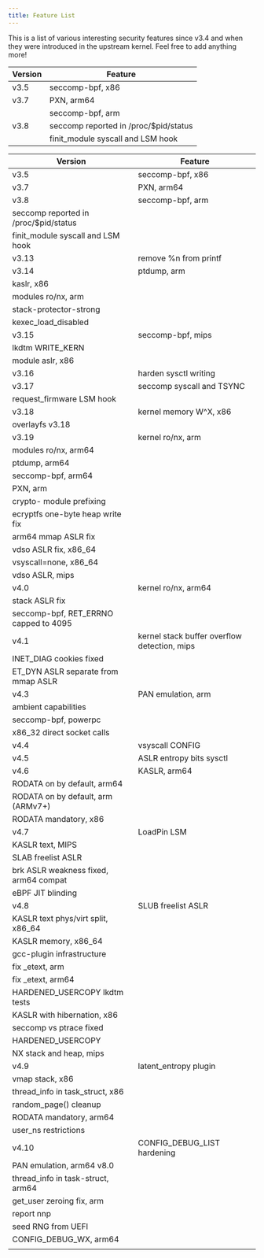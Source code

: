 ```yaml
---
title: Feature List
---
```


This is a list of various interesting security features since v3.4 and
when they were introduced in the upstream kernel. Feel free to add
anything more!

<table>
 <thead>
  <tr>
   <th>Version</th>
   <th>Feature</th>
  </tr>
 </thead>
 <tbody>
  <tr>
   <td>v3.5</td>
   <td>seccomp-bpf, x86</td>
  </tr>
  <tr>
   <td>v3.7</td>
   <td>PXN, arm64</td>
  </tr>
  <tr>
   <td rowspan=3>v3.8</td>
   <td>seccomp-bpf, arm</td>
  </tr>
  <tr>
   <td>seccomp reported in /proc/$pid/status</td>
  </tr>
  <tr>
   <td>finit_module syscall and LSM hook</td>
  </tr>
 </tbody>
</table>


| Version                                | Feature                                      |
| -------------------------------------- | -------------------------------------------- |
| v3.5                                   | seccomp-bpf, x86                             |
| v3.7                                   | PXN, arm64                                   |
| v3.8                                   | seccomp-bpf, arm                             |
| seccomp reported in /proc/$pid/status  |                                              |
| finit_module syscall and LSM hook     |                                              |
| v3.13                                  | remove %n from printf                        |
| v3.14                                  | ptdump, arm                                  |
| kaslr, x86                             |                                              |
| modules ro/nx, arm                     |                                              |
| stack-protector-strong                 |                                              |
| kexec_load_disabled                  |                                              |
| v3.15                                  | seccomp-bpf, mips                            |
| lkdtm WRITE_KERN                      |                                              |
| module aslr, x86                       |                                              |
| v3.16                                  | harden sysctl writing                        |
| v3.17                                  | seccomp syscall and TSYNC                    |
| request_firmware LSM hook             |                                              |
| v3.18                                  | kernel memory W^X, x86                       |
| overlayfs v3.18                        |                                              |
| v3.19                                  | kernel ro/nx, arm                            |
| modules ro/nx, arm64                   |                                              |
| ptdump, arm64                          |                                              |
| seccomp-bpf, arm64                     |                                              |
| PXN, arm                               |                                              |
| crypto- module prefixing               |                                              |
| ecryptfs one-byte heap write fix       |                                              |
| arm64 mmap ASLR fix                    |                                              |
| vdso ASLR fix, x86_64                 |                                              |
| vsyscall=none, x86_64                 |                                              |
| vdso ASLR, mips                        |                                              |
| v4.0                                   | kernel ro/nx, arm64                          |
| stack ASLR fix                         |                                              |
| seccomp-bpf, RET_ERRNO capped to 4095 |                                              |
| v4.1                                   | kernel stack buffer overflow detection, mips |
| INET_DIAG cookies fixed               |                                              |
| ET_DYN ASLR separate from mmap ASLR   |                                              |
| v4.3                                   | PAN emulation, arm                           |
| ambient capabilities                   |                                              |
| seccomp-bpf, powerpc                   |                                              |
| x86_32 direct socket calls            |                                              |
| v4.4                                   | vsyscall CONFIG                              |
| v4.5                                   | ASLR entropy bits sysctl                     |
| v4.6                                   | KASLR, arm64                                 |
| RODATA on by default, arm64            |                                              |
| RODATA on by default, arm (ARMv7+)     |                                              |
| RODATA mandatory, x86                  |                                              |
| v4.7                                   | LoadPin LSM                                  |
| KASLR text, MIPS                       |                                              |
| SLAB freelist ASLR                     |                                              |
| brk ASLR weakness fixed, arm64 compat  |                                              |
| eBPF JIT blinding                      |                                              |
| v4.8                                   | SLUB freelist ASLR                           |
| KASLR text phys/virt split, x86_64    |                                              |
| KASLR memory, x86_64                  |                                              |
| gcc-plugin infrastructure              |                                              |
| fix _etext, arm                       |                                              |
| fix _etext, arm64                     |                                              |
| HARDENED_USERCOPY lkdtm tests         |                                              |
| KASLR with hibernation, x86            |                                              |
| seccomp vs ptrace fixed                |                                              |
| HARDENED_USERCOPY                     |                                              |
| NX stack and heap, mips                |                                              |
| v4.9                                   | latent_entropy plugin                       |
| vmap stack, x86                        |                                              |
| thread_info in task_struct, x86      |                                              |
| random_page() cleanup                 |                                              |
| RODATA mandatory, arm64                |                                              |
| user_ns restrictions                  |                                              |
| v4.10                                  | CONFIG_DEBUG_LIST hardening                |
| PAN emulation, arm64 v8.0              |                                              |
| thread_info in task-struct, arm64     |                                              |
| get_user zeroing fix, arm             |                                              |
| report nnp                             |                                              |
| seed RNG from UEFI                     |                                              |
| CONFIG_DEBUG_WX, arm64               |                                              |
|                                        |                                              |
